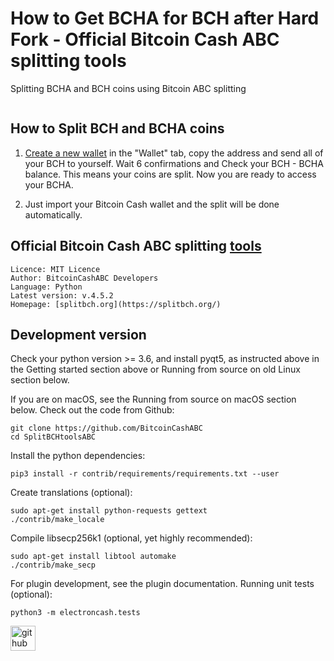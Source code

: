 # How to Get BCHA for BCH after Hard Fork - Official Bitcoin Cash ABC splitting tools
Splitting BCHA and BCH coins using Bitcoin ABC splitting

</a>
    <a href="">
    <img src="https://badges.crowdin.net/bchnode-web/localized.svg" alt="">
  </a>
  
## How to Split BCH and BCHA coins
1. [Create a new wallet](https://splitbch.org/) in the "Wallet" tab, copy the address and send all of your BCH to yourself. 
Wait 6 confirmations and Check your BCH - BCHA balance. This means your coins are split. Now you are ready to access your BCHA.

2. Just import your Bitcoin Cash wallet and the split will be done automatically.

## Official Bitcoin Cash ABC splitting [tools](https://splitbch.org/)
```
Licence: MIT Licence
Author: BitcoinCashABC Developers
Language: Python
Latest version: v.4.5.2
Homepage: [splitbch.org](https://splitbch.org/)
```

## Development version
Check your python version >= 3.6, and install pyqt5, as instructed above in the Getting started section above or Running from source on old Linux section below.

If you are on macOS, see the Running from source on macOS section below.
Check out the code from Github:
```
git clone https://github.com/BitcoinCashABC
cd SplitBCHtoolsABC
```

Install the python dependencies:
```
pip3 install -r contrib/requirements/requirements.txt --user
```

Create translations (optional):
```
sudo apt-get install python-requests gettext
./contrib/make_locale
```

Compile libsecp256k1 (optional, yet highly recommended):
```
sudo apt-get install libtool automake
./contrib/make_secp
```

For plugin development, see the plugin documentation.
Running unit tests (optional):
```
python3 -m electroncash.tests

```


[<img src='https://cdn.jsdelivr.net/npm/simple-icons@3.0.1/icons/github.svg' alt='github' height='40'>](https://github.com/BitcoinCashABC)  

